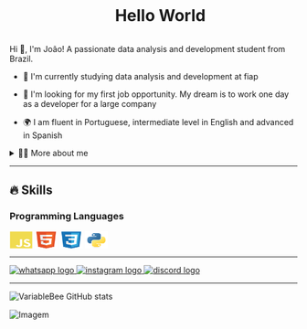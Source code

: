 <!--título-->
<div id="user-content-toc">
  <ul align="center">
    <summary><h1 style="display: inline-block">Hello World</h1></summary>
</div>

<!-- Presentation -->
<p>
  Hi 👋, I'm João! A passionate data analysis and development student from Brazil.

  - 🌱 I'm currently studying data analysis and development at fiap

  - 🔭 I'm looking for my first job opportunity. My dream is to work one day as a developer for a large company

  - 🌍 I am fluent in Portuguese, intermediate level in English and advanced in Spanish
</p>

<!-- Dropdown -->
<details>
  <summary>👨‍💻 More about me</summary>

  - 💬 I am 18 years old and currently live in Brazil. I have an intermediate level in English and advanced Spanish. I have experience with Pythhon, JavaScript, Html5, Css3, and I am studying data analysis and development. I also worked in an international company and talked to foreign clients, which helped me develop important skills such as communication, marketing and analytical skills.

  - ⚡ I like reading, whether it's a good book, manga or comics, as well as watching movies and playing games!, but above all training my physique to work on my body and mind. I believe that our personal interests contribute to a more accurate perception of things and to solving problems. \o/
</details>

---

## 🔥 Skills
<!-- Skills: Programming Languages -->
  <div style="flex-basis: 48%;">
    <h3>Programming Languages</h3>
    <img align="center" alt="Js" height="30" width="40" src="https://raw.githubusercontent.com/devicons/devicon/master/icons/javascript/javascript-plain.svg">
    <img align="center" alt="HTML" height="30" width="40" src="https://raw.githubusercontent.com/devicons/devicon/master/icons/html5/html5-original.svg">
    <img align="center" alt="CSS" height="30" width="40" src="https://raw.githubusercontent.com/devicons/devicon/master/icons/css3/css3-original.svg">
    <img align="center" alt="Python" height="30" width="40" src="https://raw.githubusercontent.com/devicons/devicon/master/icons/python/python-original.svg">
 </div>

---

<!-- Links -->
<div align="left">
  <a href="wa.me/5511952257278" target="_blank">
    <img src="https://img.shields.io/static/v1?message=Whatsapp&logo=whatsapp&label=&color=25D366&logoColor=white&labelColor=&style=for-the-badge" height="40" alt="whatsapp logo"  />
  </a>
  <a href="https://www.instagram.com/_jottacosta/" target="_blank">
    <img src="https://img.shields.io/static/v1?message=Instagram&logo=instagram&label=&color=E4405F&logoColor=white&labelColor=&style=for-the-badge" height="40" alt="instagram logo"  />
  </a>
  <a href="https://discord.com/channels/@me" target="_blank">
    <img src="https://img.shields.io/static/v1?message=Discord&logo=discord&label=&color=7289DA&logoColor=white&labelColor=&style=for-the-badge" height="40" alt="discord logo"  />
  </a>
</div>

--- 

<!-- GithubStats -->
![VariableBee GitHub stats](https://github-readme-stats.vercel.app/api?username=variablebee&show_icons=true&theme=gotham)

<!-- GIF -->
<p align="left">
  <img align="center" src="https://github.com/VariableBee/VariableBee/assets/77739311/4e9f41af-6b57-49a7-b15a-74322e96b4d7" alt="Imagem">
</p>
